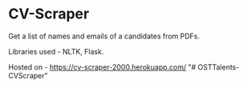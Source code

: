 # CV-Scraper
Get a list of names and emails of a candidates from PDFs.

Libraries used - NLTK, Flask.

Hosted on - 
https://cv-scraper-2000.herokuapp.com/
"# OSTTalents-CVScraper" 
